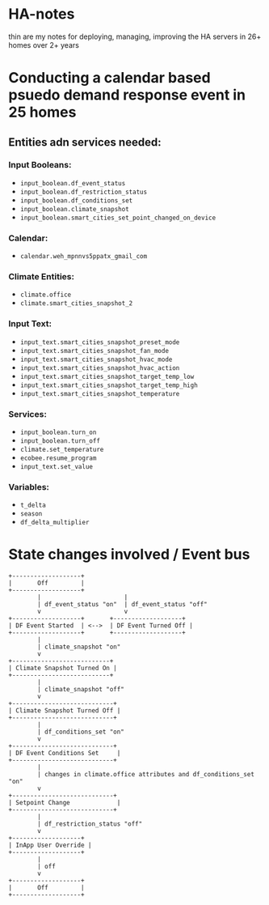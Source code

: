 # HA-notes
thin are my notes for deploying, managing, improving the HA servers in 26+ homes over 2+ years 


# Conducting a calendar based psuedo demand response event in 25 homes

## Entities adn services needed: 
### Input Booleans:
- `input_boolean.df_event_status`
- `input_boolean.df_restriction_status`
- `input_boolean.df_conditions_set`
- `input_boolean.climate_snapshot`
- `input_boolean.smart_cities_set_point_changed_on_device`

### Calendar:
- `calendar.weh_mpnnvs5ppatx_gmail_com`

### Climate Entities:
- `climate.office`
- `climate.smart_cities_snapshot_2`

### Input Text:
- `input_text.smart_cities_snapshot_preset_mode`
- `input_text.smart_cities_snapshot_fan_mode`
- `input_text.smart_cities_snapshot_hvac_mode`
- `input_text.smart_cities_snapshot_hvac_action`
- `input_text.smart_cities_snapshot_target_temp_low`
- `input_text.smart_cities_snapshot_target_temp_high`
- `input_text.smart_cities_snapshot_temperature`

### Services:
- `input_boolean.turn_on`
- `input_boolean.turn_off`
- `climate.set_temperature`
- `ecobee.resume_program`
- `input_text.set_value`

### Variables:
- `t_delta`
- `season`
- `df_delta_multiplier`


# State changes involved / Event bus
```
+-------------------+
|       Off         |
+-------------------+
        |                       | 
        | df_event_status "on"  | df_event_status "off"
        v                       v
+-------------------+       +-------------------+
| DF Event Started  | <-->  | DF Event Turned Off |
+-------------------+       +-------------------+
        |
        | climate_snapshot "on"
        v
+---------------------------+
| Climate Snapshot Turned On |
+---------------------------+
        |
        | climate_snapshot "off"
        v
+----------------------------+
| Climate Snapshot Turned Off |
+----------------------------+
        |
        | df_conditions_set "on"
        v
+----------------------------+
| DF Event Conditions Set     |
+----------------------------+
        |
        | changes in climate.office attributes and df_conditions_set "on"
        v
+----------------------------+
| Setpoint Change             |
+----------------------------+
        |
        | df_restriction_status "off"
        v
+-------------------+
| InApp User Override |
+-------------------+
        |
        | off
        v
+-------------------+
|       Off         |
+-------------------+
```
